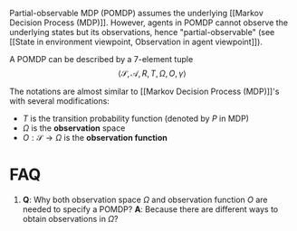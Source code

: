 Partial-observable MDP (POMDP) assumes the underlying [[Markov Decision Process (MDP)]]. However, agents in POMDP cannot observe the underlying states but its observations, hence "partial-observable" (see [[State in environment viewpoint, Observation in agent viewpoint]]).

A POMDP can be described by a 7-element tuple
$$\langle \mathcal{S}, \mathcal{A}, R, T, \Omega, O, \gamma \rangle$$

The notations are almost similar to [[Markov Decision Process (MDP)]]'s with several modifications:
- $T$ is the transition probability function (denoted by $P$ in MDP)
- $\Omega$ is the **observation** space
- $O: \mathcal{S} \rightarrow \Omega$ is the **observation function**


# FAQ
1. **Q**: Why both observation space $\Omega$ and observation function $O$ are needed to specify a POMDP?
	**A**: Because there are different ways to obtain observations in $\Omega$?
	
	